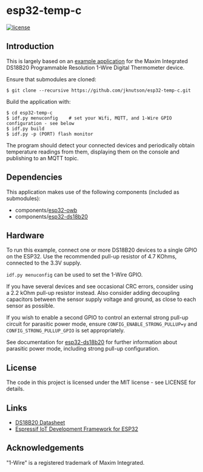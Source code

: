 # esp32-temp-c

[![license](https://img.shields.io/github/license/mashape/apistatus.svg)]()

## Introduction

This is largely based on an [example application](https://github.com/DavidAntliff/esp32-ds18b20-example) for the Maxim Integrated DS18B20 Programmable Resolution 1-Wire Digital Thermometer device.

Ensure that submodules are cloned:

```
$ git clone --recursive https://github.com/jknutson/esp32-temp-c.git
```

Build the application with:

```
$ cd esp32-temp-c
$ idf.py menuconfig    # set your Wifi, MQTT, and 1-Wire GPIO configuration - see below
$ idf.py build
$ idf.py -p (PORT) flash monitor
```

The program should detect your connected devices and periodically obtain temperature readings from them, displaying them
on the console and publishing to an MQTT topic.

## Dependencies

This application makes use of the following components (included as submodules):

 * components/[esp32-owb](https://github.com/DavidAntliff/esp32-owb)
 * components/[esp32-ds18b20](https://github.com/DavidAntliff/esp32-ds18b20)

## Hardware

To run this example, connect one or more DS18B20 devices to a single GPIO on the ESP32. Use the recommended pull-up 
resistor of 4.7 KOhms, connected to the 3.3V supply.

`idf.py menuconfig` can be used to set the 1-Wire GPIO.

If you have several devices and see occasional CRC errors, consider using a 2.2 kOhm pull-up resistor instead. Also 
consider adding decoupling capacitors between the sensor supply voltage and ground, as close to each sensor as possible.

If you wish to enable a second GPIO to control an external strong pull-up circuit for parasitic power mode, ensure 
`CONFIG_ENABLE_STRONG_PULLUP=y` and `CONFIG_STRONG_PULLUP_GPIO` is set appropriately.
 
See documentation for [esp32-ds18b20](https://www.github.com/DavidAntliff/esp32-ds18b20-example#parasitic-power-mode)
for further information about parasitic power mode, including strong pull-up configuration.


## License

The code in this project is licensed under the MIT license - see LICENSE for details.

## Links

 * [DS18B20 Datasheet](http://datasheets.maximintegrated.com/en/ds/DS18B20.pdf)
 * [Espressif IoT Development Framework for ESP32](https://github.com/espressif/esp-idf)

## Acknowledgements

"1-Wire" is a registered trademark of Maxim Integrated.
